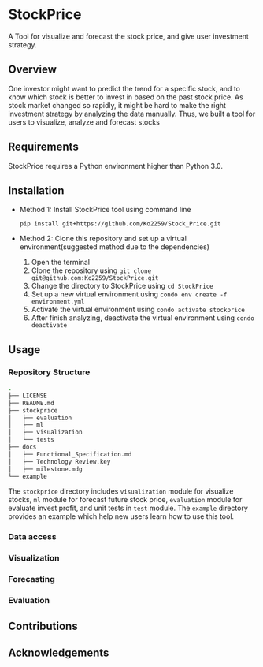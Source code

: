 # StockPrice
A Tool for visualize and forecast the stock price, and give user investment strategy.

## Overview

One investor might want to predict the trend for a specific stock, and to know which stock is better to invest in based on the past stock price. As stock market changed so rapidly, it might be hard to make the right investment strategy by analyzing the data manually. Thus, we built a tool for users to visualize, analyze and forecast stocks

## Requirements

StockPrice requires a Python environment higher than Python 3.0.

## Installation

- Method 1: Install StockPrice tool using command line

	`pip install git+https://github.com/Ko2259/Stock_Price.git`

- Method 2: Clone this repository and set up a virtual environment(suggested method due to the dependencies)

	1. Open the terminal
	2. Clone the repository using `git clone git@github.com:Ko2259/StockPrice.git`
	3. Change the directory to StockPrice using `cd StockPrice`
	4. Set up a new virtual environment using `condo env create -f environment.yml`
	5. Activate the virtual environment using `condo activate stockprice`
	6. After finish analyzing, deactivate the virtual environment using `condo deactivate`


## Usage

### Repository Structure

```bash
.
├── LICENSE
├── README.md
├── stockprice
│   ├── evaluation
│   ├── ml
│   ├── visualization
│   └── tests
├── docs
│   ├── Functional_Specification.md
│   ├── Technology Review.key
│   ├── milestone.mdg
└── example
```

The `stockprice` directory includes `visualization` module for visualize stocks, `ml` module for forecast future stock price, `evaluation` module for evaluate invest profit, and unit tests in `test` module. The `example` directory provides an example which help new users learn how to use this tool.

### Data access

### Visualization

### Forecasting

### Evaluation


## Contributions


## Acknowledgements
